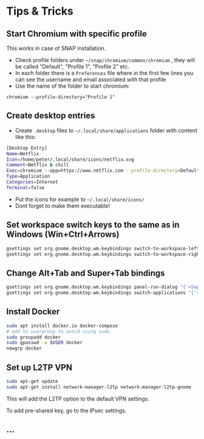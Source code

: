 # Tips & Tricks

## Start Chromium with specific profile

This works in case of SNAP installation. 

* Check profile folders under `~/snap/chromium/common/chromium` , they will be called "Default", "Profile 1", "Profile 2" etc.
* In each folder there is a `Preferences` file where in the first few lines you can see the username and email associated with that profile
* Use the name of the folder to start chromium:

```text
chromium --profile-directory="Profile 1"
```

## Create desktop entries

* Create `.desktop` files to `~/.local/share/applications` folder with content like this:

```bash
[Desktop Entry]
Name=Netflix
Icon=/home/peter/.local/share/icons/netflix.svg
Comment=Netflix & chill
Exec=chromium --app=https://www.netflix.com --profile-directory=Default --start-maximized
Type=Application
Categories=Internet
Terminal=false
```

* Put the icons for example to `~/.local/share/icons/`
* Dont forget to make them executable!

## **Set workspace switch keys to the same as in Windows \(Win+Ctrl+Arrows\)**

```bash
gsettings set org.gnome.desktop.wm.keybindings switch-to-workspace-left "['<Control><Super>Left']"
gsettings set org.gnome.desktop.wm.keybindings switch-to-workspace-right "['<Control><Super>Right']"
```

## Change Alt+Tab and Super+Tab bindings

```bash
gsettings set org.gnome.desktop.wm.keybindings panel-run-dialog "['<Super>Tab']"
gsettings set org.gnome.desktop.wm.keybindings switch-applications "['<Alt>Tab']"
```

## Install Docker

```bash
sudo apt install docker.io docker-compose
# add to usergroup to avoid using sudo
sudo groupadd docker
sudo gpasswd -a $USER docker
newgrp docker
```

## Set up L2TP VPN 

```bash
sudo apt-get update 
sudo apt-get install network-manager-l2tp network-manager-l2tp-gnome
```

This will add the L2TP option to the default VPN settings. 

To add pre-shared key, go to the IPsec settings. 

## ...



